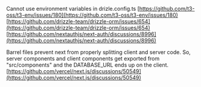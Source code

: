 Cannot use environment variables in drizle.config.ts
[https://github.com/t3-oss/t3-env/issues/180](https://github.com/t3-oss/t3-env/issues/180)
[https://github.com/drizzle-team/drizzle-orm/issues/654](https://github.com/drizzle-team/drizzle-orm/issues/654)
[https://github.com/nextauthjs/next-auth/discussions/8996](https://github.com/nextauthjs/next-auth/discussions/8996)

Barrel files prevent next from properly splitting client and server code. So, server components and client components get exported from "src/components" and the DATABASE_URL ends up on the client.
[https://github.com/vercel/next.js/discussions/50549](https://github.com/vercel/next.js/discussions/50549)
